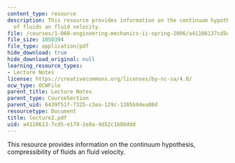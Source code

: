 ```yaml
---
content_type: resource
description: This resource provides information on the continuum hypothesis, compressibility
  of fluids an fluid velocity.
file: /courses/1-060-engineering-mechanics-ii-spring-2006/a41106137cd5e1792e8a4d52c1b0bddd_lecture2.pdf
file_size: 1050394
file_type: application/pdf
hide_download: true
hide_download_original: null
learning_resource_types:
- Lecture Notes
license: https://creativecommons.org/licenses/by-nc-sa/4.0/
ocw_type: OCWFile
parent_title: Lecture Notes
parent_type: CourseSection
parent_uid: 6439f51f-7325-c3ea-129c-1205b94ea80d
resourcetype: Document
title: lecture2.pdf
uid: a4110613-7cd5-e179-2e8a-4d52c1b0bddd
---
```

This resource provides information on the continuum hypothesis, compressibility of fluids an fluid velocity.
